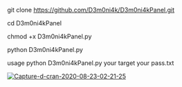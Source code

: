 git clone https://github.com/D3m0ni4k/D3m0ni4kPanel.git

cd D3m0ni4kPanel

chmod +x D3m0ni4kPanel.py

python D3m0ni4kPanel.py

usage python D3m0ni4kPanel.py your target your pass.txt

<a href='https://postimg.cc/3WPKx5TW' target='_blank'><img src='https://i.postimg.cc/3WPKx5TW/Capture-d-cran-2020-08-23-02-21-25.png' border='0' alt='Capture-d-cran-2020-08-23-02-21-25'/></a>

